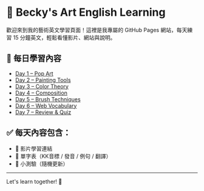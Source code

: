 # 🎨 Becky's Art English Learning

歡迎來到我的藝術英文學習頁面！這裡是我專屬的 GitHub Pages 網站，每天練習 15 分鐘英文，輕鬆看懂影片、網站與說明。

## 📘 每日學習內容

- [Day 1 – Pop Art](https://yangmyang0223-ops.github.io/English-day1/day1.html)
- [Day 2 – Painting Tools](https://yangmyang0223-ops.github.io/English-day1/day2.html)
- [Day 3 – Color Theory](https://yangmyang0223-ops.github.io/English-day1/day3.html)
- [Day 4 – Composition](https://yangmyang0223-ops.github.io/English-day1/day4.html)
- [Day 5 – Brush Techniques](https://yangmyang0223-ops.github.io/English-day1/day5.html)
- [Day 6 – Web Vocabulary](https://yangmyang0223-ops.github.io/English-day1/day6.html)
- [Day 7 – Review & Quiz](https://yangmyang0223-ops.github.io/English-day1/day7.html)

## ✅ 每天內容包含：
- 🎥 影片學習連結
- 📄 單字表（KK音標 / 發音 / 例句 / 翻譯）
- 🧪 小測驗（隨機更新）

---
Let's learn together! 💪
